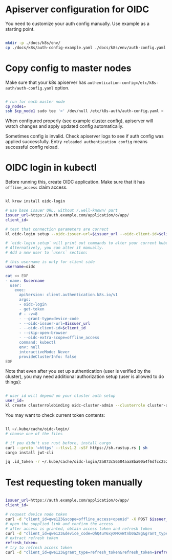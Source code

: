 
# Apiserver configuration for OIDC

You need to customize your auth config manually.
Use example as a starting point.

```bash

mkdir -p ./docs/k8s/env/
cp ./docs/k8s/auth-config-example.yaml ./docs/k8s/env/auth-config.yaml

```

# Copy config to master nodes

Make sure that your k8s apiserver has `authentication-config=/etc/k8s-auth/auth-config.yaml` option.

```bash

# run for each master node
cp_node1=
ssh $cp_node1 sudo tee '>' /dev/null /etc/k8s-auth/auth-config.yaml < ./docs/k8s/env/auth-config.yaml

```

When configured properly (see example [cluster config](./kubeadm-config/cluster.yaml)),
apiserver will watch changes and apply updated config automatically.

Sometimes config is invalid.
Check apiserver logs to see if auth config was applied successfully.
Entry `reloaded authentication config` means successful config reload.

# OIDC login in kubectl

Before running this, create OIDC application.
Make sure that it has `offline_access` claim access.

```bash

kl krew install oidc-login

# use base issuer URL, without /.well-known/ part
issuer_url=https://auth.example.com/application/o/app/
client_id=

# test that connection parameters are correct
kl oidc-login setup --oidc-issuer-url=$issuer_url --oidc-client-id=$client_id --oidc-extra-scope=offline_access --skip-open-browser --grant-type=device-code

# `oidc-login setup` will print out commands to alter your current kubeconfig.
# Alternatively, you can alter it manually.
# Add a new user to `users` section:

# this username is only for client side
username=oidc

cat << EOF
- name: $username
  user:
    exec:
      apiVersion: client.authentication.k8s.io/v1
      args:
      - oidc-login
      - get-token
      # - -v=8
      - --grant-type=device-code
      - --oidc-issuer-url=$issuer_url
      - --oidc-client-id=$client_id
      - --skip-open-browser
      - --oidc-extra-scope=offline_access
      command: kubectl
      env: null
      interactiveMode: Never
      provideClusterInfo: false
EOF

```

Note that even after you set up authentication (user is verified by the cluster),
you may need additional authorization setup (user is allowed to do things):

```bash

# user id will depend on your cluster auth setup
user_id=
kl create clusterrolebinding oidc-cluster-admin --clusterrole cluster-admin --user 'user_id'

```

You may want to check current token contents:

```bash

ll ~/.kube/cache/oidc-login/
# choose one of the files

# if you didn't use rust before, install cargo
curl --proto '=https' --tlsv1.2 -sSf https://sh.rustup.rs | sh
cargo install jwt-cli

jq .id_token -r ~/.kube/cache/oidc-login/2a873c56504aaa8ba00a4f6dfcc252dde71566fc68a648175bd71b685b5949d4 | jwt decode -

```

# Test requesting token manually

```bash

issuer_url=https://auth.example.com/application/o/app/
client_id=

# request device node token
curl -d "client_id=qwe123&scope=offline_access+openid" -X POST $issuer_url/oauth/v2/device_authorization
# open the supplied link and confirm the access
# after access is granted, obtain access token and refresh token
curl -d "client_id=qwe123&device_code=QhQ4uY6xyXMKvWtnb0aZ8g&grant_type=urn%3Aietf%3Aparams%3Aoauth%3Agrant-type%3Adevice_code" -X POST $issuer_url/oauth/v2/token
# extract refresh token
refresh_token=
# try to refresh access token
curl -d "client_id=qwe123&grant_type=refresh_token&refresh_token=$refresh_token&scope=offline_access+openid" -X POST $issuer_url/oauth/v2/token

```
